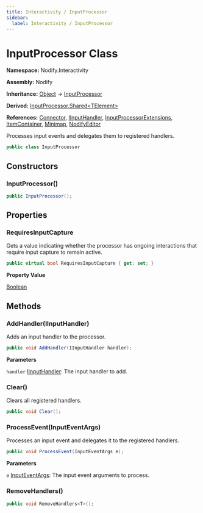 ```yaml
---
title: Interactivity / InputProcessor
sidebar:
  label: Interactivity / InputProcessor
---
```


# InputProcessor Class  
  
**Namespace:** Nodify.Interactivity  
  
**Assembly:** Nodify  
  
**Inheritance:** [Object](https://docs.microsoft.com/en-us/dotnet/api/System.Object) → [InputProcessor](Nodify_Interactivity_InputProcessor)  
  
**Derived:** [InputProcessor.Shared\<TElement\>](Nodify_Interactivity_InputProcessor_Shared_TElement_)  
  
**References:** [Connector](Nodify_Connector), [IInputHandler](Nodify_Interactivity_IInputHandler), [InputProcessorExtensions](Nodify_Interactivity_InputProcessorExtensions), [ItemContainer](Nodify_ItemContainer), [Minimap](Nodify_Minimap), [NodifyEditor](Nodify_NodifyEditor)  
  
Processes input events and delegates them to registered handlers.  
  
```csharp  
public class InputProcessor  
```  
  
## Constructors  
  
### InputProcessor()  
  
```csharp  
public InputProcessor();  
```  
  
## Properties  
  
### RequiresInputCapture  
  
Gets a value indicating whether the processor has ongoing interactions that require input capture to remain active.  
  
```csharp  
public virtual bool RequiresInputCapture { get; set; }  
```  
  
**Property Value**  
  
[Boolean](https://docs.microsoft.com/en-us/dotnet/api/System.Boolean)  
  
## Methods  
  
### AddHandler(IInputHandler)  
  
Adds an input handler to the processor.  
  
```csharp  
public void AddHandler(IInputHandler handler);  
```  
  
**Parameters**  
  
`handler` [IInputHandler](Nodify_Interactivity_IInputHandler): The input handler to add.  
  
### Clear()  
  
Clears all registered handlers.  
  
```csharp  
public void Clear();  
```  
  
### ProcessEvent(InputEventArgs)  
  
Processes an input event and delegates it to the registered handlers.  
  
```csharp  
public void ProcessEvent(InputEventArgs e);  
```  
  
**Parameters**  
  
`e` [InputEventArgs](https://docs.microsoft.com/en-us/dotnet/api/System.Windows.Input.InputEventArgs): The input event arguments to process.  
  
### RemoveHandlers()  
  
```csharp  
public void RemoveHandlers<T>();  
```  
  

